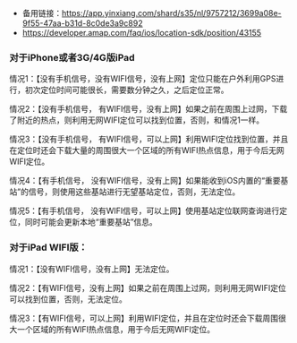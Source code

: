 * 备用链接：https://app.yinxiang.com/shard/s35/nl/9757212/3699a08e-9f55-47aa-b31d-8c0de3a9c892
* https://developer.amap.com/faq/ios/location-sdk/position/43155


### 对于iPhone或者3G/4G版iPad

情况1：【没有手机信号，没有WIFI信号，没有上网】定位只能在户外利用GPS进行，初次定位时间可能很长，需要数分钟之久，之后定位正常。

情况2：【没有手机信号， 有WIFI信号，没有上网】如果之前在周围上过网，下载了附近的热点，则利用无网WIFI定位可以找到位置，否则，和情况1一样。

情况3：【没有手机信号， 有WIFI信号，可以上网】利用WIFI定位找到位置，并且在定位时还会下载大量的周围很大一个区域的所有WIFI热点信息，用于今后无网WIFI定位。

情况4：【有手机信号， 没有WIFI信号，没有上网】如果能收到iOS内置的“重要基站”的信号，则使用这些基站进行无望基站定位，否则，无法定位。

情况5：【有手机信号， 没有WIFI信号，可以上网】使用基站定位联网查询进行定位，同时可能会更新本地“重要基站”信息。


### 对于iPad WIFI版：

情况1：【没有WIFI信号，没有上网】无法定位。

情况2：【有WIFI信号，没有上网】如果之前在周围上过网，则利用无网WIFI定位可以找到位置，否则，无法定位。

情况3：【有WIFI信号，可以上网】利用WIFI定位，并且在定位时还会下载周围很大一个区域的所有WIFI热点信息，用于今后无网WIFI定位。